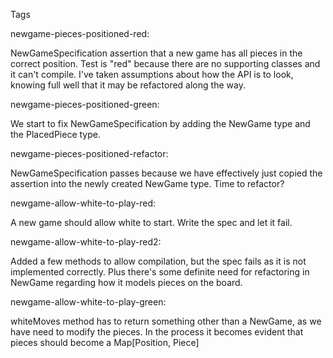 Tags

newgame-pieces-positioned-red:

NewGameSpecification assertion that a new game has all pieces in the correct position.
Test is "red" because there are no supporting classes and it can't compile. I've taken assumptions about how
the API is to look, knowing full well that it may be refactored along the way.

newgame-pieces-positioned-green:

We start to fix NewGameSpecification by adding the NewGame type and the PlacedPiece type.

newgame-pieces-positioned-refactor:

NewGameSpecification passes because we have effectively just copied the assertion into the newly created NewGame type.
Time to refactor?

newgame-allow-white-to-play-red:

A new game should allow white to start. Write the spec and let it fail.

newgame-allow-white-to-play-red2:

Added a few methods to allow compilation, but the spec fails as it is not implemented correctly. Plus there's some
definite need for refactoring in NewGame regarding how it models pieces on the board.

newgame-allow-white-to-play-green:

whiteMoves method has to return something other than a NewGame, as we have need to modify the pieces. In the process
it becomes evident that pieces should become a Map[Position, Piece]



